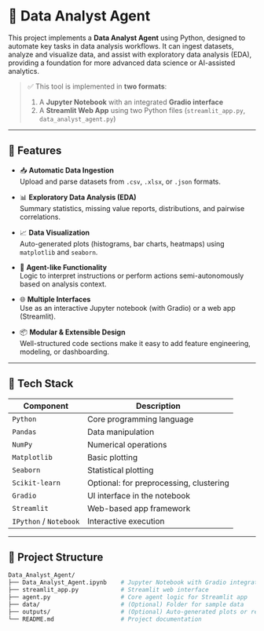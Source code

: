 # 🤖 Data Analyst Agent

This project implements a **Data Analyst Agent** using Python, designed to automate key tasks in data analysis workflows. It can ingest datasets, analyze and visualize data, and assist with exploratory data analysis (EDA), providing a foundation for more advanced data science or AI-assisted analytics.

> ✅ This tool is implemented in **two formats**:
> 1. A **Jupyter Notebook** with an integrated **Gradio interface**
> 2. A **Streamlit Web App** using two Python files (`streamlit_app.py`, `data_analyst_agent.py`)

---

## 🚀 Features

- 📥 **Automatic Data Ingestion**  
  Upload and parse datasets from `.csv`, `.xlsx`, or `.json` formats.

- 📊 **Exploratory Data Analysis (EDA)**  
  Summary statistics, missing value reports, distributions, and pairwise correlations.

- 📈 **Data Visualization**  
  Auto-generated plots (histograms, bar charts, heatmaps) using `matplotlib` and `seaborn`.

- 🧠 **Agent-like Functionality**  
  Logic to interpret instructions or perform actions semi-autonomously based on analysis context.

- 🌐 **Multiple Interfaces**  
  Use as an interactive Jupyter notebook (with Gradio) or a web app (Streamlit).

- 📦 **Modular & Extensible Design**  
  Well-structured code sections make it easy to add feature engineering, modeling, or dashboarding.

---

## 🧰 Tech Stack

| Component     | Description                  |
|---------------|------------------------------|
| `Python`      | Core programming language    |
| `Pandas`      | Data manipulation            |
| `NumPy`       | Numerical operations         |
| `Matplotlib`  | Basic plotting               |
| `Seaborn`     | Statistical plotting         |
| `Scikit-learn`| Optional: for preprocessing, clustering |
| `Gradio`      | UI interface in the notebook |
| `Streamlit`   | Web-based app framework      |
| `IPython` / `Notebook` | Interactive execution |

---

## 📂 Project Structure

```bash
Data_Analyst_Agent/
├── Data_Analyst_Agent.ipynb    # Jupyter Notebook with Gradio integration
├── streamlit_app.py            # Streamlit web interface
├── agent.py                    # Core agent logic for Streamlit app
├── data/                       # (Optional) Folder for sample data
├── outputs/                    # (Optional) Auto-generated plots or reports
└── README.md                   # Project documentation
